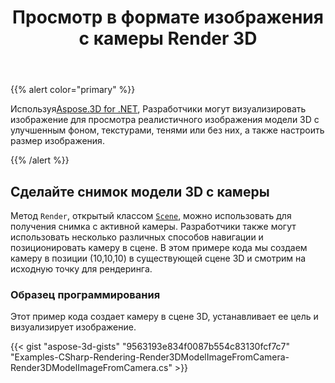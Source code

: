 ﻿---
title: Просмотр в формате изображения с камеры Render 3D
type: docs
weight: 50
url: /ru/net/render-3d-view-in-image-format-from-camera/
description: Используя Aspose.3D for .NET, разработчики могут визуализировать изображение для просмотра реалистичного изображения модели 3D с улучшенным фоном, текстурами, тенями или без них, а также настроить размер изображения.
---
{{% alert color="primary" %}}

Используя[Aspose.3D for .NET](https://products.aspose.com/3d/net/), Разработчики могут визуализировать изображение для просмотра реалистичного изображения модели 3D с улучшенным фоном, текстурами, тенями или без них, а также настроить размер изображения.

{{% /alert %}}
## **Сделайте снимок модели 3D с камеры**
Метод `Render`, открытый классом [`Scene`](https://reference.aspose.com/3d/net/aspose.threed/scene), можно использовать для получения снимка с активной камеры. Разработчики также могут использовать несколько различных способов навигации и позиционировать камеру в сцене. В этом примере кода мы создаем камеру в позиции (10,10,10) в существующей сцене 3D и смотрим на исходную точку для рендеринга.
### **Образец программирования**
Этот пример кода создает камеру в сцене 3D, устанавливает ее цель и визуализирует изображение.

{{< gist "aspose-3d-gists" "9563193e834f0087b554c83130fcf7c7" "Examples-CSharp-Rendering-Render3DModelImageFromCamera-Render3DModelImageFromCamera.cs" >}}
